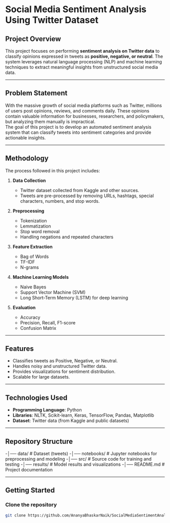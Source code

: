 # Social Media Sentiment Analysis Using Twitter Dataset

## Project Overview
This project focuses on performing **sentiment analysis on Twitter data** to classify opinions expressed in tweets as **positive, negative, or neutral**. The system leverages natural language processing (NLP) and machine learning techniques to extract meaningful insights from unstructured social media data.

---

## Problem Statement
With the massive growth of social media platforms such as Twitter, millions of users post opinions, reviews, and comments daily. These opinions contain valuable information for businesses, researchers, and policymakers, but analyzing them manually is impractical.  
The goal of this project is to develop an automated sentiment analysis system that can classify tweets into sentiment categories and provide actionable insights.

---

## Methodology
The process followed in this project includes:

1. **Data Collection**  
   - Twitter dataset collected from Kaggle and other sources.
   - Tweets are pre-processed by removing URLs, hashtags, special characters, numbers, and stop words.

2. **Preprocessing**  
   - Tokenization  
   - Lemmatization  
   - Stop word removal  
   - Handling negations and repeated characters  

3. **Feature Extraction**  
   - Bag of Words  
   - TF-IDF  
   - N-grams  

4. **Machine Learning Models**  
   - Naive Bayes  
   - Support Vector Machine (SVM)  
   - Long Short-Term Memory (LSTM) for deep learning  

5. **Evaluation**  
   - Accuracy  
   - Precision, Recall, F1-score  
   - Confusion Matrix  

---

## Features
- Classifies tweets as Positive, Negative, or Neutral.
- Handles noisy and unstructured Twitter data.
- Provides visualizations for sentiment distribution.
- Scalable for large datasets.

---

## Technologies Used
- **Programming Language**: Python  
- **Libraries**: NLTK, Scikit-learn, Keras, TensorFlow, Pandas, Matplotlib  
- **Dataset**: Twitter data (from Kaggle and public datasets)  

---

## Repository Structure
-│── data/ # Dataset (tweets)
-│── notebooks/ # Jupyter notebooks for preprocessing and modeling
-│── src/ # Source code for training and testing
-│── results/ # Model results and visualizations
-│── README.md # Project documentation

---

## Getting Started

### Clone the repository
```bash
git clone https://github.com/AnanyaBhaskarNaik/SocialMediaSentimentAnalysis.git
